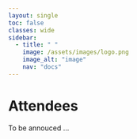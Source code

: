 ```yaml
---
layout: single
toc: false
classes: wide
sidebar:  
  - title: " "   
    image: /assets/images/logo.png
    image_alt: "image"
    nav: "docs"
---
```


# Attendees
To be annouced ...
<!-- <style> table td { width: 200px; } </style> -->


